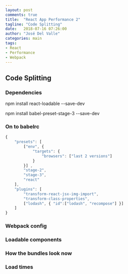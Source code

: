 ```yaml
---
layout: post
comments: true
title:  "React App Performance 2"
tagline: "Code Splitting"
date:   2018-07-16 07:26:00
author: "José Del Valle"
categories: main
tags:
- React
- Performance
- Webpack
---
```


## Code Splitting

### Dependencies 
npm install react-loadable --save-dev

npm install babel-preset-stage-3 --save-dev

### On to babelrc

```javascript
{
    "presets": [
        ["env", {
            "targets": {
                "browsers": ["last 2 versions"]
            }
        }] ,
        "stage-2",
        "stage-3",
        "react" 
    ],
    "plugins": [
        "transform-react-jsx-img-import",
        "transform-class-properties",
        ["lodash", { "id":["lodash", "recompose"] }]
    ]
}
```

### Webpack config



### Loadable components


### How the bundles look now

### Load times